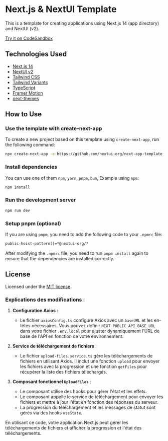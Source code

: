 # Next.js & NextUI Template

This is a template for creating applications using Next.js 14 (app directory) and NextUI (v2).

[Try it on CodeSandbox](https://githubbox.com/nextui-org/next-app-template)

## Technologies Used

- [Next.js 14](https://nextjs.org/docs/getting-started)
- [NextUI v2](https://nextui.org/)
- [Tailwind CSS](https://tailwindcss.com/)
- [Tailwind Variants](https://tailwind-variants.org)
- [TypeScript](https://www.typescriptlang.org/)
- [Framer Motion](https://www.framer.com/motion/)
- [next-themes](https://github.com/pacocoursey/next-themes)

## How to Use

### Use the template with create-next-app

To create a new project based on this template using `create-next-app`, run the following command:

```bash
npx create-next-app -e https://github.com/nextui-org/next-app-template
```

### Install dependencies

You can use one of them `npm`, `yarn`, `pnpm`, `bun`, Example using `npm`:

```bash
npm install
```

### Run the development server

```bash
npm run dev
```

### Setup pnpm (optional)

If you are using `pnpm`, you need to add the following code to your `.npmrc` file:

```bash
public-hoist-pattern[]=*@nextui-org/*
```

After modifying the `.npmrc` file, you need to run `pnpm install` again to ensure that the dependencies are installed correctly.

## License

Licensed under the [MIT license](https://github.com/nextui-org/next-app-template/blob/main/LICENSE).

### Explications des modifications :

1. **Configuration Axios** :
   - Le fichier `axiosConfig.ts` configure Axios avec un `baseURL` et les en-têtes nécessaires. Vous pouvez définir `NEXT_PUBLIC_API_BASE_URL` dans votre fichier `.env.local` pour ajuster dynamiquement l'URL de base de l'API en fonction de votre environnement.

2. **Service de téléchargement de fichiers** :
   - Le fichier `upload-files.service.ts` gère les téléchargements de fichiers en utilisant Axios. Il inclut une fonction `upload` pour envoyer les fichiers avec la progression et une fonction `getFiles` pour récupérer la liste des fichiers téléchargés.

3. **Composant fonctionnel `UploadFiles`** :
   - Le composant utilise des hooks pour gérer l'état et les effets.
   - Le composant appelle le service de téléchargement pour envoyer les fichiers et mettre à jour l'état en fonction des réponses du serveur.
   - La progression du téléchargement et les messages de statut sont gérés via des hooks `useState`.

En utilisant ce code, votre application Next.js peut gérer les téléchargements de fichiers et afficher la progression et l'état des téléchargements.

